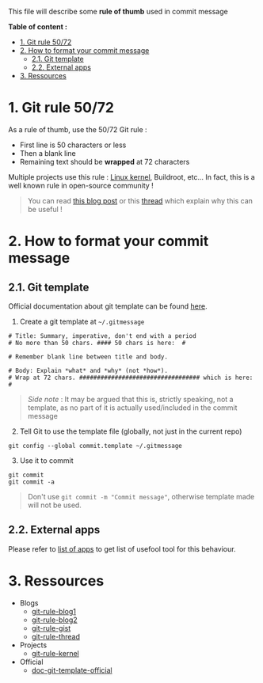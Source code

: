 This file will describe some **rule of thumb** used in commit message

**Table of content :**
- [1. Git rule 50/72](#1-git-rule-5072)
- [2. How to format your commit message](#2-how-to-format-your-commit-message)
  - [2.1. Git template](#21-git-template)
  - [2.2. External apps](#22-external-apps)
- [3. Ressources](#3-ressources)

# 1. Git rule 50/72

As a rule of thumb, use the 50/72 Git rule :
- First line is 50 characters or less
- Then a blank line
- Remaining text should be **wrapped** at 72 characters

Multiple projects use this rule : [Linux kernel][git-rule-kernel], Buildroot, etc... In fact, this is a well known rule in open-source community !  
> You can read [this blog post][git-rule-blog1] or this [thread][git-rule-thread] which explain why this can be useful !

# 2. How to format your commit message
## 2.1. Git template

Official documentation about git template can be found [here][doc-git-template-official].

1. Create a git template at `~/.gitmessage`
```shell
# Title: Summary, imperative, don't end with a period
# No more than 50 chars. #### 50 chars is here:  #

# Remember blank line between title and body.

# Body: Explain *what* and *why* (not *how*).
# Wrap at 72 chars. ################################## which is here:  #
```
> _Side note_ : It may be argued that this is, strictly speaking, not a template, as no part of it is actually used/included in the commit message

2. Tell Git to use the template file (globally, not just in the current repo)
```shell
git config --global commit.template ~/.gitmessage
```

3. Use it to commit
```shell
git commit
git commit -a
```
> Don't use `git commit -m "Commit message"`, otherwise template made will not be used.

## 2.2. External apps

Please refer to [list of apps][doc-ubuntu-packages] to get list of usefool tool for this behaviour.

# 3. Ressources

- Blogs
  - [git-rule-blog1]
  - [git-rule-blog2]
  - [git-rule-gist]
  - [git-rule-thread]
- Projects
  - [git-rule-kernel]
- Official
  - [doc-git-template-official]

<!-- Links of this repository -->
[doc-ubuntu-packages]: https://github.com/BOREA-DENTAL/DocumentationsCobra/blob/master/Documentations/Developpement/Linux/Ubuntu/ubuntu_packages.md

<!-- External links -->
[git-rule-blog1]: https://cbea.ms/git-commit/
[git-rule-blog2]: https://tbaggery.com/2008/04/19/a-note-about-git-commit-messages.html
[git-rule-gist]: https://gist.github.com/lisawolderiksen/a7b99d94c92c6671181611be1641c733
[git-rule-kernel]: https://git.kernel.org/pub/scm/linux/kernel/git/torvalds/linux.git/tree/Documentation/process/submitting-patches.rst?id=bc7938deaca7f474918c41a0372a410049bd4e13#n664
[git-rule-thread]: https://stackoverflow.com/questions/2290016/git-commit-messages-50-72-formatting

[doc-git-template-official]: https://git-scm.com/book/en/v2/Customizing-Git-Git-Configuration